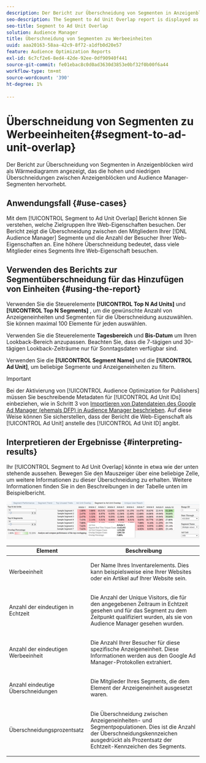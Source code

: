 ```yaml
---
description: Der Bericht zur Überschneidung von Segmenten in Anzeigenblöcken wird als Wärmediagramm angezeigt, das die hohen und niedrigen Überschneidungen zwischen Anzeigenblöcken und Audience Manager-Segmenten hervorhebt.
seo-description: The Segment to Ad Unit Overlap report is displayed as a heat chart that highlights high and low overlaps between your Ad Units and Audience Manager segments.
seo-title: Segment to Ad Unit Overlap
solution: Audience Manager
title: Überschneidung von Segmenten zu Werbeeinheiten
uuid: aaa20163-58aa-42c9-8f72-a1dfb0d20e57
feature: Audience Optimization Reports
exl-id: 6c7cf2e6-8ed4-42de-92ee-0df90940f441
source-git-commit: fe01ebac8c0d0ad3630d3853e0bf32f0b00f6a44
workflow-type: tm+mt
source-wordcount: '390'
ht-degree: 1%

---
```


# Überschneidung von Segmenten zu Werbeeinheiten{#segment-to-ad-unit-overlap}

Der Bericht zur Überschneidung von Segmenten in Anzeigenblöcken wird als Wärmediagramm angezeigt, das die hohen und niedrigen Überschneidungen zwischen Anzeigenblöcken und Audience Manager-Segmenten hervorhebt.

## Anwendungsfall {#use-cases}

Mit dem [!UICONTROL Segment to Ad Unit Overlap] Bericht können Sie verstehen, welche Zielgruppen Ihre Web-Eigenschaften besuchen. Der Bericht zeigt die Überschneidung zwischen den Mitgliedern Ihrer [!DNL Audience Manager] Segmente und die Anzahl der Besucher Ihrer Web-Eigenschaften an. Eine höhere Überschneidung bedeutet, dass viele Mitglieder eines Segments Ihre Web-Eigenschaft besuchen.

## Verwenden des Berichts zur Segmentüberschneidung für das Hinzufügen von Einheiten {#using-the-report}

Verwenden Sie die Steuerelemente **[!UICONTROL Top N Ad Units]** und **[!UICONTROL Top N Segments]** , um die gewünschte Anzahl von Anzeigeneinheiten und Segmenten für die Überschneidung auszuwählen. Sie können maximal 100 Elemente für jeden auswählen.

Verwenden Sie die Steuerelemente **Tagesbereich** und **Bis-Datum** um Ihren Lookback-Bereich anzupassen. Beachten Sie, dass die 7-tägigen und 30-tägigen Lookback-Zeiträume nur für Sonntagsdaten verfügbar sind.

Verwenden Sie die **[!UICONTROL Segment Name]** und die **[!UICONTROL Ad Unit]**, um beliebige Segmente und Anzeigeneinheiten zu filtern.

>[!IMPORTANT]
>
>Bei der Aktivierung von [!UICONTROL Audience Optimization for Publishers] müssen Sie beschreibende Metadaten für [!UICONTROL Ad Unit IDs] einbeziehen, wie in Schritt 3 von [Importieren von Datendateien des Google Ad Manager (ehemals DFP) in Audience Manager beschrieben](../../../reporting/audience-optimization-reports/aor-publishers/import-dfp.md). Auf diese Weise können Sie sicherstellen, dass der Bericht die Web-Eigenschaft als [!UICONTROL Ad Unit] anstelle des [!UICONTROL Ad Unit ID] angibt.

## Interpretieren der Ergebnisse {#interpreting-results}

Ihr [!UICONTROL Segment to Ad Unit Overlap] könnte in etwa wie der unten stehende aussehen. Bewegen Sie den Mauszeiger über eine beliebige Zelle, um weitere Informationen zu dieser Überschneidung zu erhalten. Weitere Informationen finden Sie in den Beschreibungen in der Tabelle unten im Beispielbericht.

![](assets/publisher_segment_ad_unit_overlap.png)

<table id="table_22340F45B1B94D3796174CB30A60E212"> 
 <thead> 
  <tr> 
   <th colname="col1" class="entry"> Element </th> 
   <th colname="col2" class="entry"> Beschreibung </th> 
  </tr>
 </thead>
 <tbody> 
  <tr> 
   <td colname="col1"> <p><span class="wintitle"> Werbeeinheit </span> </p> </td> 
   <td colname="col2"> <p>Der Name Ihres Inventarelements. Dies kann beispielsweise eine Ihrer Websites oder ein Artikel auf Ihrer Website sein. </p> </td> 
  </tr> 
  <tr> 
   <td colname="col1"> <p>Anzahl der eindeutigen <span class="wintitle"> in Echtzeit</span> </p> </td> 
   <td colname="col2"> <p>Die Anzahl der Unique Visitors, die für den angegebenen Zeitraum in Echtzeit gesehen und für das Segment zu dem Zeitpunkt qualifiziert wurden, als sie von <span class="keyword"> Audience Manager gesehen wurden</span>. </p> </td> 
  </tr> 
  <tr> 
   <td colname="col1"> <p>Anzahl der eindeutigen <span class="wintitle"> Werbeeinheit</span> </p> </td> 
   <td colname="col2"> <p>Die Anzahl Ihrer Besucher für diese spezifische Anzeigeneinheit. Diese Informationen werden aus den Google Ad Manager-Protokollen extrahiert. </p> </td> 
  </tr> 
  <tr> 
   <td colname="col1"> <p><span class="wintitle"> Anzahl eindeutige Überschneidungen</span> </p> </td> 
   <td colname="col2"> <p>Die Mitglieder Ihres Segments, die dem Element der Anzeigeneinheit ausgesetzt waren. </p> </td> 
  </tr> 
  <tr> 
   <td colname="col1"> <p><span class="wintitle"> Überschneidungsprozentsatz</span> </p> </td> 
   <td colname="col2"> <p>Die Überschneidung zwischen Anzeigeneinheiten- und Segmentpopulationen. Dies ist die Anzahl der <span class="wintitle"> Überschneidungskennzeichen</span> ausgedrückt als Prozentsatz der <span class="wintitle"> Echtzeit-Kennzeichen des Segments</span>. </p> </td> 
  </tr> 
 </tbody> 
</table>
